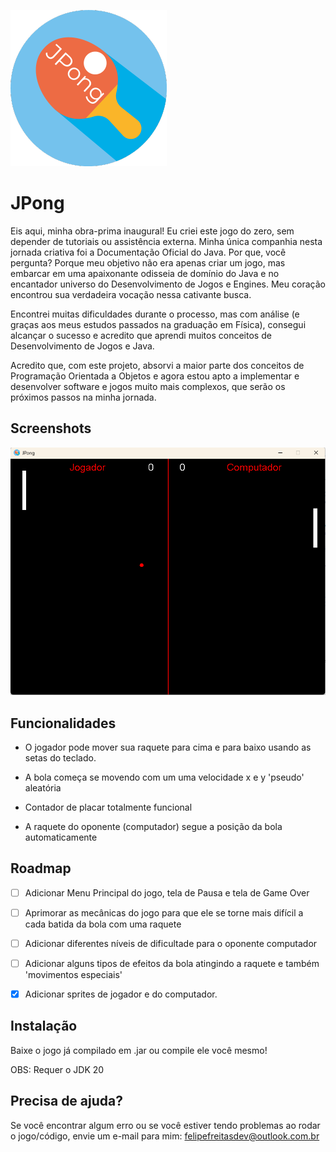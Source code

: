 
![Logo](https://github.com/Marchinner/JPong/blob/master/res/icon.png?raw=true)

# JPong

Eis aqui, minha obra-prima inaugural! Eu criei este jogo do zero, sem depender de tutoriais ou assistência externa. Minha única companhia nesta jornada criativa foi a Documentação Oficial do Java. Por que, você pergunta? Porque meu objetivo não era apenas criar um jogo, mas embarcar em uma apaixonante odisseia de domínio do Java e no encantador universo do Desenvolvimento de Jogos e Engines. Meu coração encontrou sua verdadeira vocação nessa cativante busca.

Encontrei muitas dificuldades durante o processo, mas com análise (e graças aos meus estudos passados na graduação em Física), consegui alcançar o sucesso e acredito que aprendi muitos conceitos de Desenvolvimento de Jogos e Java.

Acredito que, com este projeto, absorvi a maior parte dos conceitos de Programação Orientada a Objetos e agora estou apto a implementar e desenvolver software e jogos muito mais complexos, que serão os próximos passos na minha jornada.


## Screenshots

![App Screenshot](https://github.com/Marchinner/JPong/blob/master/res/gameplay.png?raw=true)


## Funcionalidades

- O jogador pode mover sua raquete para cima e para baixo usando as setas do teclado.

- A bola começa se movendo com um uma velocidade x e y 'pseudo' aleatória

- Contador de placar totalmente funcional

- A raquete do oponente (computador) segue a posição da bola automaticamente

## Roadmap

- [ ] Adicionar Menu Principal do jogo, tela de Pausa e tela de Game Over

- [ ] Aprimorar as mecânicas do jogo para que ele se torne mais difícil a cada batida da bola com uma raquete

- [ ] Adicionar diferentes níveis de dificultade para o oponente computador

- [ ] Adicionar alguns tipos de efeitos da bola atingindo a raquete e também 'movimentos especiais'

- [X] Adicionar sprites de jogador e do computador.

## Instalação

Baixe o jogo já compilado em .jar ou compile ele você mesmo!

OBS: Requer o JDK 20
## Precisa de ajuda?

Se você encontrar algum erro ou se você estiver tendo problemas ao rodar o jogo/código, envie um e-mail para mim: felipefreitasdev@outlook.com.br
